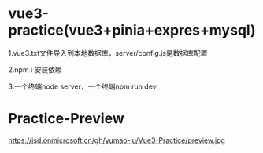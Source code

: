 # vue3-practice(vue3+pinia+expres+mysql)

1.vue3.txt文件导入到本地数据库，server/config.js是数据库配置

2.npm i 安装依赖

3.一个终端node server，一个终端npm run dev

# Practice-Preview

https://jsd.onmicrosoft.cn/gh/yumao-iu/Vue3-Practice/preview.jpg
